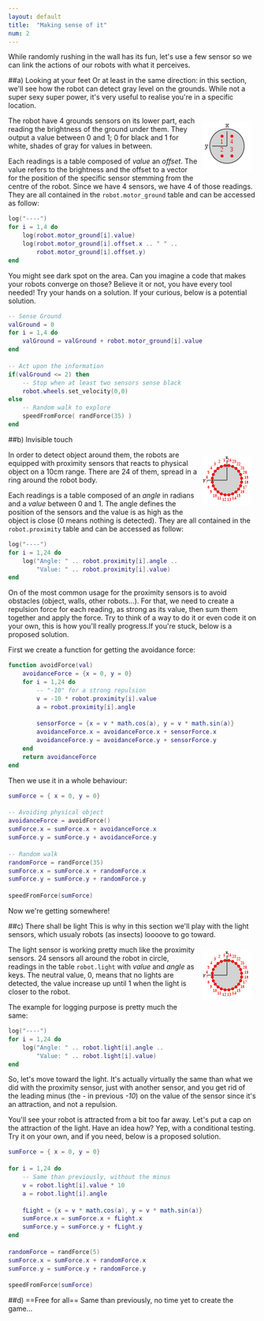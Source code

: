```yaml
---
layout: default
title:  "Making sense of it"
num: 2
---
```


While randomly rushing in the wall has its fun, let's use a few sensor so we can link the actions of our robots with what it perceives.

##a) Looking at your feet
Or at least in the same direction: in this section, we'll see how the robot can detect gray level on the grounds. While not a super sexy super power, it's very useful to realise you're in a specific location.

<img src="./assets/robot_motor_ground.png" alt="ground sensor" style="float:right; margin:10px;">

The robot have 4 grounds sensors on its lower part, each reading the brightness of the ground under them. They output a value between 0 and 1; 0 for black and 1 for white, shades of gray for values in between.

Each readings is a table composed of *value* an *offset*. The value refers to the brightness and the offset to a vector for the position of the specific sensor stemming from the centre of the robot. Since we have 4 sensors, we have 4 of those readings. They are all contained in the `robot.motor_ground` table and can be accessed as follow:

```lua
log("----")
for i = 1,4 do
    log(robot.motor_ground[i].value)
    log(robot.motor_ground[i].offset.x .. " " ..
        robot.motor_ground[i].offset.y)
end
```
You might see dark spot on the area. Can you imagine a code that makes your robots converge on those? Believe it or not, you have every tool needed! Try your hands on a solution. If your curious, below is a potential solution.

```lua
-- Sense Ground
valGround = 0
for i = 1,4 do
    valGround = valGround + robot.motor_ground[i].value
end

-- Act upon the information
if(valGround <= 2) then
    -- Stop when at least two sensors sense black
    robot.wheels.set_velocity(0,0)
else
    -- Random walk to explore
    speedFromForce( randForce(35) )
end
```

##b) Invisible touch

<img src="./assets/robot_proximity.png" alt="proximity sensor" style="float:right; margin:10px;">

In order to detect object around them, the robots are equipped with proximity sensors that reacts to physical object on a 10cm range. There are 24 of them, spread in a ring around the robot body. 

Each readings is a table composed of an *angle* in radians and a *value* between 0 and 1. The angle defines the position of the sensors and the value is as high as the object is close (0 means nothing is detected). They are all contained in the `robot.proximity` table and can be accessed as follow:

```lua
log("----")
for i = 1,24 do
    log("Angle: " .. robot.proximity[i].angle ..
        "Value: " .. robot.proximity[i].value)
end
```

On of the most common usage for the proximity sensors is to avoid obstacles (object, walls, other robots...). For that, we need to create a repulsion force for each reading, as strong as its value, then sum them together and apply the force. Try to think of a way to do it or even code it on your own, this is how you'll really progress.If you're stuck, below is a proposed solution.

First we create a function for getting the avoidance force:

```lua
function avoidForce(val)
    avoidanceForce = {x = 0, y = 0}
    for i = 1,24 do
        -- "-10" for a strong repulsion 
        v = -10 * robot.proximity[i].value 
        a = robot.proximity[i].angle

        sensorForce = {x = v * math.cos(a), y = v * math.sin(a)}
        avoidanceForce.x = avoidanceForce.x + sensorForce.x
        avoidanceForce.y = avoidanceForce.y + sensorForce.y
    end
    return avoidanceForce
end
```

Then we use it in a whole behaviour:

```lua
sumForce = { x = 0, y = 0}

-- Avoiding physical object
avoidanceForce = avoidForce()
sumForce.x = sumForce.x + avoidanceForce.x
sumForce.y = sumForce.y + avoidanceForce.y

-- Random walk
randomForce = randForce(35)
sumForce.x = sumForce.x + randomForce.x
sumForce.y = sumForce.y + randomForce.y

speedFromForce(sumForce)
```

Now we're getting somewhere!

##c) There shall be light
This is why in this section we'll play with the light sensors, which usualy robots (as insects) loooove to go toward.

<img src="./assets/robot_light.png" alt="light sensor" style="float:right; margin:10px;">

The light sensor is working pretty much like the proximity sensors. 24 sensors all around the robot in circle, readings in the table `robot.light` with *value* and *angle* as keys. The neutral value, 0, means that no lights are detected, the value increase up until 1 when the light is closer to the robot.


The example for logging purpose is pretty much the same:

```lua
log("----")
for i = 1,24 do
    log("Angle: " .. robot.light[i].angle ..
        "Value: " .. robot.light[i].value)
end
```

So, let's move toward the light. It's actually virtually the same than what we did with the proximity sensor, just with another sensor, and you get rid of the leading minus (the *-* in previous *-10*) on the value of the sensor since it's an attraction, and not a repulsion.

You'll see your robot is attracted from a bit too far away. Let's put a cap on the attraction of the light. Have an idea how? Yep, with a conditional testing. Try it on your own, and if you need, below is a proposed solution.

```lua
sumForce = { x = 0, y = 0}

for i = 1,24 do
    -- Same than previously, without the minus
    v = robot.light[i].value * 10
    a = robot.light[i].angle

    fLight = {x = v * math.cos(a), y = v * math.sin(a)}
    sumForce.x = sumForce.x + fLight.x
    sumForce.y = sumForce.y + fLight.y
end

randomForce = randForce(5)
sumForce.x = sumForce.x + randomForce.x
sumForce.y = sumForce.y + randomForce.y

speedFromForce(sumForce)
```


##d) ==Free for all== 
Same than previously, no time yet to create the game...

